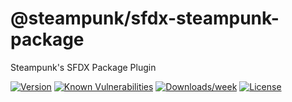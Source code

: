 @steampunk/sfdx-steampunk-package
===================

Steampunk&#39;s SFDX Package Plugin

[![Version](https://img.shields.io/npm/v/@steampunk/sfdx-steampunk-package.svg)](https://www.npmjs.com/package/@steampunk/sfdx-steampunk-package)
[![Known Vulnerabilities](https://snyk.io/test/github/steampunkfoundry/sfdx-steampunk-package/badge.svg)](https://snyk.io/test/github/steampunkfoundry/sfdx-steampunk-package)
[![Downloads/week](https://img.shields.io/npm/dw/@steampunk/sfdx-steampunk-package.svg)](https://www.npmjs.com/package/@steampunk/sfdx-steampunk-package)
[![License](https://img.shields.io/npm/l/@steampunk/sfdx-steampunk-package.svg)](https://www.npmjs.com/package/@steampunk/sfdx-steampunk-package)

<!-- toc -->

<!-- tocstop -->
<!-- install -->
<!-- usage -->
<!-- usagestop -->
<!-- commands -->
<!-- commandsstop -->
